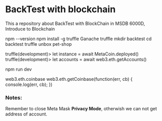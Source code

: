 # BackTest with blockchain
This a repository about BackTest with BlockChain in MSDB 6000D, Introduce to Blockchain



npm --version
npm install -g truffle
Ganache truffle
mkdir backtest
cd backtest
truffle unbox pet-shop

truffle(development)> let instance = await MetaCoin.deployed()
truffle(development)> let accounts = await web3.eth.getAccounts()

npm run dev

web3.eth.coinbase
web3.eth.getCoinbase(function(err, cb) { console.log(err, cb); })



### Notes:

Remember to close Meta Mask **Privacy Mode**, otherwish we can not get address of account.